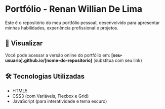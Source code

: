 # Portfólio - Renan Willian De Lima

Este é o repositório do meu portfólio pessoal, desenvolvido para apresentar minhas habilidades, experiência profissional e projetos.

## 🚀 Visualizar

Você pode acessar a versão online do portfólio em:
**[seu-usuario].github.io/[nome-do-repositorio]** (substitua com seu link)

## 🛠️ Tecnologias Utilizadas

- HTML5
- CSS3 (com Variáveis, Flexbox e Grid)
- JavaScript (para interatividade e tema escuro)